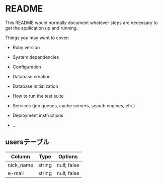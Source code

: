 # README

This README would normally document whatever steps are necessary to get the
application up and running.

Things you may want to cover:

* Ruby version

* System dependencies

* Configuration

* Database creation

* Database initialization

* How to run the test suite

* Services (job queues, cache servers, search engines, etc.)

* Deployment instructions

* ...

## usersテーブル
|Column|Type|Options|
|------|----|-------|
|nick_name|string|null; false|
|e-mail|string|null; false|
